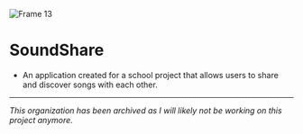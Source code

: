 
![Frame 13](https://github.com/user-attachments/assets/341a3858-8964-4dff-b7d5-f77f61b9ff81)

# SoundShare
- An application created for a school project that allows users to share and discover songs with each other.
---
*This organization has been archived as I will likely not be working on this project anymore.*
